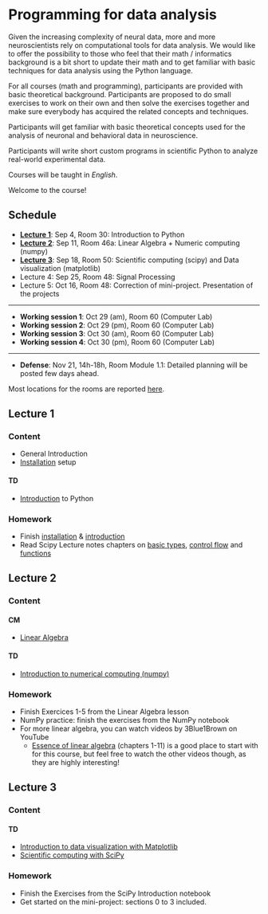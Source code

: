 # Programming for data analysis

Given the increasing complexity of neural data, more and more neuroscientists rely on computational tools for data analysis. We would like to offer the possibility to those who feel that their math / informatics background is a bit short to update their math and to get familiar with basic techniques for data analysis using the Python language.

For all courses (math and programming), participants are provided with basic theoretical background. Participants are proposed to do small exercises to work on their own and then solve the exercises together and make sure everybody has acquired the related concepts and techniques.

Participants will get familiar with basic theoretical concepts used for the analysis of neuronal and behavioral data in neuroscience.

Participants will write short custom programs in scientific Python to analyze real-world experimental data.

Courses will be taught in *English*.

Welcome to the course!

## Schedule


- **[Lecture 1](#lecture-1)**: Sep 4, Room 30:  Introduction to Python
- **[Lecture 2](#lecture-2)**: Sep 11, Room 46a: Linear Algebra + Numeric computing (numpy)
- **[Lecture 3](#lecture-3)**: Sep 18, Room 50: Scientific computing (scipy) and Data visualization (matplotlib)
- Lecture 4: Sep 25, Room 48: Signal Processing
- Lecture 5: Oct 16, Room 48: Correction of mini-project. Presentation of the projects
---
- **Working session 1**: Oct 29 (am), Room 60 (Computer Lab)
- **Working session 2**: Oct 29 (pm), Room 60 (Computer Lab)
- **Working session 3**: Oct 30 (am), Room 60 (Computer Lab)
- **Working session 4**: Oct 30 (pm), Room 60 (Computer Lab)
---
- **Defense**: Nov 21, 14h-18h, Room Module 1.1: Detailed planning will be posted few days ahead.

Most locations for the rooms are reported [here](https://moodle.u-bordeaux.fr/mod/folder/view.php?id=226382).

## Lecture 1

### Content

- General Introduction
- [Installation](lessons/L01-installation.md) setup
#### TD
- [Introduction](lessons/L01-introduction.md) to Python

### Homework

- Finish [installation](lessons/L01-installation.md) & [introduction](lessons/L01-introduction-to-python.md)
- Read Scipy Lecture notes chapters on [basic types](http://scipy-lectures.org/intro/language/basic_types.html), [control flow](http://scipy-lectures.org/intro/language/control_flow.html) and [functions](http://scipy-lectures.org/intro/language/functions.html)


## Lecture 2

### Content

#### CM
- [Linear Algebra](lessons/L02_Linear_algebra_slides_2025.pdf)

#### TD
- [Introduction to numerical computing (numpy)](lessons/L02-NumPy.ipynb)

### Homework
- Finish Exercices 1-5 from the Linear Algebra lesson
- NumPy practice: finish the exercises from the NumPy notebook
- For more linear algebra, you can watch videos by 3Blue1Brown on YouTube
    - [Essence of linear algebra](https://www.youtube.com/playlist?list=PLZHQObOWTQDPD3MizzM2xVFitgF8hE_ab) (chapters 1-11) is a good place to start with for this course, but feel free to watch the other videos though, as they are highly interesting!

## Lecture 3

### Content

#### TD
- [Introduction to data visualization with Matplotlib](lessons/L03-Data_visualization_Matplotlib.ipynb)
- [Scientific computing with SciPy](lessons/L03-Scipy_introduction.ipynb)

### Homework
- Finish the Exercises from the SciPy Introduction notebook
- Get started on the mini-project: sections 0 to 3 included.
